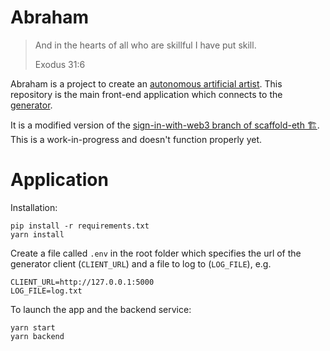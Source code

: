 # Abraham

> And in the hearts of all who are skillful I have put skill.
> 
> Exodus 31:6

Abraham is a project to create an [autonomous artificial artist](https://abraham.ai/). This repository is the main front-end application which connects to the [generator](https://github.com/abraham-ai/eden-clip).

It is a modified version of the [sign-in-with-web3 branch of scaffold-eth 🏗](https://github.com/austintgriffith/scaffold-eth/tree/sign-in-with-web3). This is a work-in-progress and doesn't function properly yet.

# Application

Installation:

    pip install -r requirements.txt
    yarn install

Create a file called `.env` in the root folder which specifies the url of the generator client (`CLIENT_URL`) and a file to log to (`LOG_FILE`), e.g.

    CLIENT_URL=http://127.0.0.1:5000
    LOG_FILE=log.txt
    
To launch the app and the backend service:

    yarn start
    yarn backend

